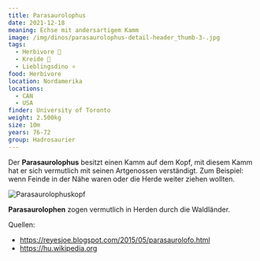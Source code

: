 ```yaml
---
title: Parasaurolophus
date: 2021-12-18
meaning: Echse mit andersartigem Kamm
image: /img/dinos/parasaurolophus-detail-header_thumb-3-.jpg
tags:
  - Herbivore 🌿
  - Kreide 🦴
  - Lieblingsdino ⭐
food: Herbivore
location: Nordamerika
locations:
  - CAN
  - USA
finder: University of Toronto
weight: 2.500kg
size: 10m
years: 76-72
group: Hadrosaurier
---
```

Der **Parasaurolophus** besitzt einen Kamm auf dem Kopf, mit diesem Kamm hat er sich vermutlich mit seinen Artgenossen verständigt. Zum Beispiel: wenn Feinde in der Nähe waren oder die Herde weiter ziehen wollten.

![Parasaurolophuskopf](/img/dinos/parasuarolophus-kopf.jpg)

 **Parasaurolophen** zogen vermutlich in Herden durch die Waldländer.

Quellen: 

* https://reyesjoe.blogspot.com/2015/05/parasaurolofo.html
* <https://hu.wikipedia.org>